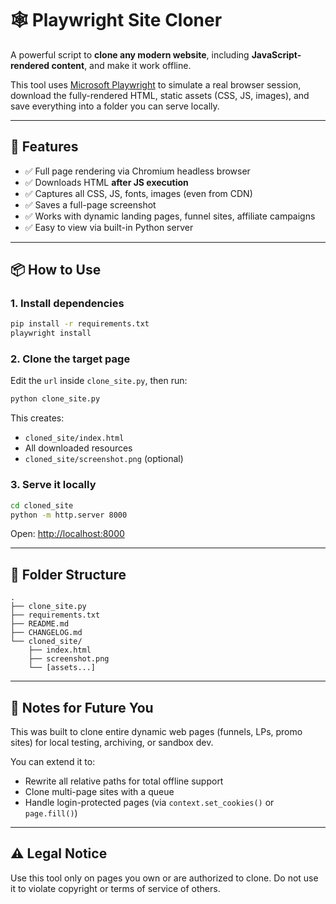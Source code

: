 # 🕸️ Playwright Site Cloner

A powerful script to **clone any modern website**, including **JavaScript-rendered content**, and make it work offline.

This tool uses [Microsoft Playwright](https://playwright.dev/) to simulate a real browser session, download the fully-rendered HTML, static assets (CSS, JS, images), and save everything into a folder you can serve locally.

---

## 🚀 Features

- ✅ Full page rendering via Chromium headless browser
- ✅ Downloads HTML **after JS execution**
- ✅ Captures all CSS, JS, fonts, images (even from CDN)
- ✅ Saves a full-page screenshot
- ✅ Works with dynamic landing pages, funnel sites, affiliate campaigns
- ✅ Easy to view via built-in Python server

---

## 📦 How to Use

### 1. Install dependencies

```bash
pip install -r requirements.txt
playwright install
````

### 2. Clone the target page

Edit the `url` inside `clone_site.py`, then run:

```bash
python clone_site.py
```

This creates:

* `cloned_site/index.html`
* All downloaded resources
* `cloned_site/screenshot.png` (optional)

### 3. Serve it locally

```bash
cd cloned_site
python -m http.server 8000
```

Open: [http://localhost:8000](http://localhost:8000)

---

## 📂 Folder Structure

```
.
├── clone_site.py
├── requirements.txt
├── README.md
├── CHANGELOG.md
└── cloned_site/
    ├── index.html
    ├── screenshot.png
    └── [assets...]
```

---

## 🧠 Notes for Future You

This was built to clone entire dynamic web pages (funnels, LPs, promo sites) for local testing, archiving, or sandbox dev.

You can extend it to:

* Rewrite all relative paths for total offline support
* Clone multi-page sites with a queue
* Handle login-protected pages (via `context.set_cookies()` or `page.fill()`)

---

## ⚠️ Legal Notice

Use this tool only on pages you own or are authorized to clone. Do not use it to violate copyright or terms of service of others.